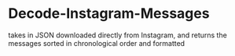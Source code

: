 # Decode-Instagram-Messages
 takes in JSON downloaded directly from Instagram, and returns the messages sorted in chronological order and formatted
